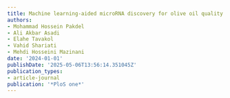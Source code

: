 ```yaml
---
title: Machine learning-aided microRNA discovery for olive oil quality
authors:
- Mohammad Hossein Pakdel
- Ali Akbar Asadi
- Elahe Tavakol
- Vahid Shariati
- Mehdi Hosseini Mazinani
date: '2024-01-01'
publishDate: '2025-05-06T13:56:14.351045Z'
publication_types:
- article-journal
publication: '*PloS one*'
---
```

